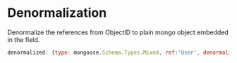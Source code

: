 # Denormalization
Denormalize the references from ObjectID to plain mongo object embedded in the field.

```javascript
denormalized: {type: mongoose.Schema.Types.Mixed, ref:'User', denormalize:['login','rank']},
```
